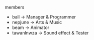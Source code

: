 members
- ball        -> Manager & Programmer
- nepjune     -> Arts & Music
- beam        -> Animator
- tawanlnwza  -> Sound effect & Tester
